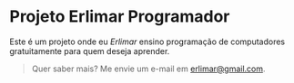# Projeto Erlimar Programador

Este é um projeto onde eu *Erlimar* ensino programação de computadores
gratuitamente para quem deseja aprender.

> Quer saber mais? Me envie um e-mail em [erlimar@gmail.com](mailto:erlimar@gmail.com).
